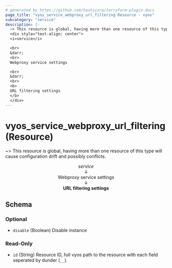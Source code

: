 ```yaml
---
# generated by https://github.com/hashicorp/terraform-plugin-docs
page_title: "vyos_service_webproxy_url_filtering Resource - vyos"
subcategory: "service"
description: |-
  ~> This resource is global, having more than one resource of this type will cause configuration drift and possibly conflicts.
  <div style="text-align: center">
  <i>service</i>

  <br>
  &darr;
  <br>
  Webproxy service settings

  <br>
  &darr;
  <br>
  <b>
  URL filtering settings
  </b>
  </div>
---
```


# vyos_service_webproxy_url_filtering (Resource)

~> This resource is global, having more than one resource of this type will cause configuration drift and possibly conflicts.

<div style="text-align: center">
<i>service</i>

<br>
&darr;
<br>
Webproxy service settings

<br>
&darr;
<br>
<b>
URL filtering settings
</b>
</div>



<!-- schema generated by tfplugindocs -->
## Schema

### Optional

- `disable` (Boolean) Disable instance

### Read-Only

- `id` (String) Resource ID, full vyos path to the resource with each field seperated by dunder (`__`).
